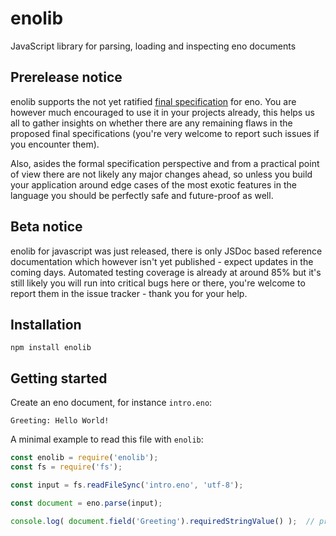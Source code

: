 # enolib

JavaScript library for parsing, loading and inspecting eno documents

## Prerelease notice

enolib supports the not yet ratified [final specification](https://github.com/eno-lang/eno/tree/master/rfcs-final-spec) for eno. You are however much encouraged to use it in your projects already, this helps us all to gather insights on whether there are any remaining flaws in the proposed final specifications (you're very welcome to report such issues if you encounter them).

Also, asides the formal specification perspective and from a practical point of view there are not likely any major changes ahead, so unless you build your application around edge cases of the most exotic features in the language you should be perfectly safe and future-proof as well.

## Beta notice

enolib for javascript was just released, there is only JSDoc based reference documentation which however isn't yet published - expect updates in the coming days. Automated testing coverage is already at around 85% but it's still likely you will run into critical bugs here or there, you're welcome to report them in the issue tracker - thank you for your help.

## Installation

```
npm install enolib
```

## Getting started

Create an eno document, for instance `intro.eno`:

```eno
Greeting: Hello World!
```

A minimal example to read this file with `enolib`:

```js
const enolib = require('enolib');
const fs = require('fs');

const input = fs.readFileSync('intro.eno', 'utf-8');

const document = eno.parse(input);

console.log( document.field('Greeting').requiredStringValue() );  // prints 'Hello World!'
```
